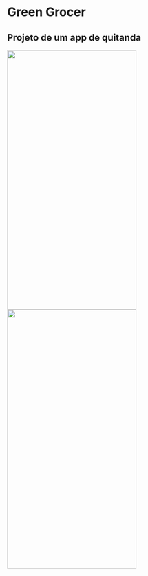 # Green Grocer

## Projeto de um app de quitanda

<img src="https://user-images.githubusercontent.com/100291684/186326073-a3b1bbfc-ed1b-4d4b-932c-40ed372a2951.jpeg" width="300" height="600" />
<img src="https://user-images.githubusercontent.com/100291684/186326071-5d14cb75-bd9e-4916-b555-5389d58b6fda.jpeg" width="300" height="600" />





